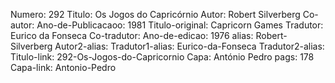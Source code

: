 Numero: 292
Titulo: Os Jogos do Capricórnio
Autor: Robert Silverberg
Co-autor: 
Ano-de-Publicacaoo: 1981
Titulo-original: Capricorn Games
Tradutor: Eurico da Fonseca
Co-tradutor: 
Ano-de-edicao: 1976
alias: Robert-Silverberg
Autor2-alias: 
Tradutor1-alias: Eurico-da-Fonseca
Tradutor2-alias: 
Titulo-link: 292-Os-Jogos-do-Capricornio
Capa: António Pedro
pags: 178
Capa-link: Antonio-Pedro